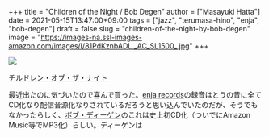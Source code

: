 +++
title = "Children of the Night / Bob Degen"
author = ["Masayuki Hatta"]
date = 2021-05-15T13:47:00+09:00
tags = ["jazz", "terumasa-hino", "enja", "bob-degen"]
draft = false
slug = "children-of-the-night-by-bob-degen"
image = "https://images-na.ssl-images-amazon.com/images/I/81PdKznbADL._AC_SL1500_.jpg"
+++

<p><a href="https://www.amazon.co.jp/%E3%83%81%E3%83%AB%E3%83%89%E3%83%AC%E3%83%B3%E3%83%BB%E3%82%AA%E3%83%96%E3%83%BB%E3%82%B6%E3%83%BB%E3%83%8A%E3%82%A4%E3%83%88-%E3%83%9C%E3%83%96%E3%83%BB%E3%83%87%E3%82%A3%E3%83%BC%E3%82%B2%E3%83%B3/dp/B088N6755T?__mk_ja_JP=%E3%82%AB%E3%82%BF%E3%82%AB%E3%83%8A&dchild=1&keywords=Bob+Degen&qid=1621054275&sr=8-1&linkCode=li2&tag=myhumangetsme-22&linkId=f2f7c49b63d6823db85c4e2c66880a42&language=ja_JP&ref_=as_li_ss_il" target="_blank" rel="nofollow"><img border="0" src="//ws-fe.amazon-adsystem.com/widgets/q?_encoding=UTF8&ASIN=B088N6755T&Format= _SL500_&ID=AsinImage&MarketPlace=JP&ServiceVersion=20070822&WS=1&tag=myhumangetsme-22&language=ja_JP" ></a><img src="https://ir-jp.amazon-adsystem.com/e/ir?t=myhumangetsme-22&language=ja_JP&l=li2&o=9&a=B088N6755T" width="1" height="1" border="0" alt="" style="border:none !important; margin:0px !important;" /></p> <p><a href="https://www.amazon.co.jp/%E3%83%81%E3%83%AB%E3%83%89%E3%83%AC%E3%83%B3%E3%83%BB%E3%82%AA%E3%83%96%E3%83%BB%E3%82%B6%E3%83%BB%E3%83%8A%E3%82%A4%E3%83%88-%E3%83%9C%E3%83%96%E3%83%BB%E3%83%87%E3%82%A3%E3%83%BC%E3%82%B2%E3%83%B3/dp/B088N6755T?__mk_ja_JP=%E3%82%AB%E3%82%BF%E3%82%AB%E3%83%8A&dchild=1&keywords=Bob+Degen&qid=1621054275&sr=8-1&linkCode=li2&tag=myhumangetsme-22&linkId=f2f7c49b63d6823db85c4e2c66880a42&language=ja_JP&ref_=as_li_ss_il" target="_blank" rel="nofollow">チルドレン・オブ・ザ・ナイト</a></p>

最近出たのに気づいたので喜んで買った。[enja records](https://www.enjarecords.com/)の録音はとうの昔に全てCD化なり配信音源化なりされているだろうと思い込んでいたのだが、そうでもなかったらしく、[ボブ・ディーゲン](https://en.wikipedia.org/wiki/Bob%5FDegen)のこれは史上初CD化（ついでにAmazon Music等でMP3化）らしい。ディーゲンは

